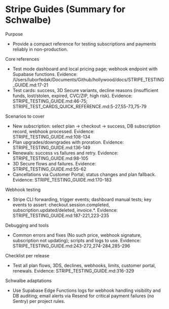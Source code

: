 # Stripe Guides (Summary for Schwalbe)

Purpose
- Provide a compact reference for testing subscriptions and payments reliably in non-production.

Core references
- Test mode dashboard and local pricing page; webhook endpoint with Supabase functions. Evidence: /Users/luborfedak/Documents/Github/hollywood/docs/STRIPE_TESTING_GUIDE.md:17-21
- Test cards: success, 3D Secure variants, decline reasons (insufficient funds, lost/stolen, expired, CVC/ZIP, high risk). Evidence: STRIPE_TESTING_GUIDE.md:46-75; STRIPE_TEST_CARDS_QUICK_REFERENCE.md:5-27,55-73,75-79

Scenarios to cover
- New subscription: select plan → checkout → success, DB subscription record, webhook processed. Evidence: STRIPE_TESTING_GUIDE.md:108-134
- Plan upgrades/downgrades with proration. Evidence: STRIPE_TESTING_GUIDE.md:136-149
- Renewals: success vs failures and retry. Evidence: STRIPE_TESTING_GUIDE.md:98-105
- 3D Secure flows and failures. Evidence: STRIPE_TESTING_GUIDE.md:55-62
- Cancellations via Customer Portal; status changes and plan fallback. Evidence: STRIPE_TESTING_GUIDE.md:170-183

Webhook testing
- Stripe CLI forwarding, trigger events; dashboard manual tests; key events to assert: checkout.session.completed, subscription.updated/deleted, invoice.*. Evidence: STRIPE_TESTING_GUIDE.md:187-221,223-235

Debugging and tools
- Common errors and fixes (No such price, webhook signature, subscription not updating); scripts and logs to use. Evidence: STRIPE_TESTING_GUIDE.md:243-272,274-284,285-296

Checklist per release
- Test all plan flows, 3DS, declines, webhooks, limits, customer portal, renewals. Evidence: STRIPE_TESTING_GUIDE.md:316-329

Schwalbe adaptations
- Use Supabase Edge Functions logs for webhook handling visibility and DB auditing; email alerts via Resend for critical payment failures (no Sentry) per project rules.

